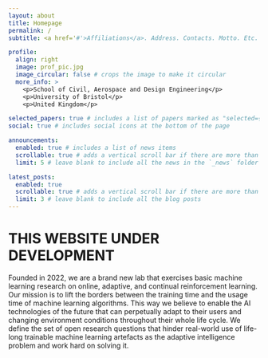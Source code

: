 ```yaml
---
layout: about
title: Homepage
permalink: /
subtitle: <a href='#'>Affiliations</a>. Address. Contacts. Motto. Etc.

profile:
  align: right
  image: prof_pic.jpg
  image_circular: false # crops the image to make it circular
  more_info: >
    <p>School of Civil, Aerospace and Design Engineering</p>
    <p>University of Bristol</p>
    <p>United Kingdom</p>

selected_papers: true # includes a list of papers marked as "selected={true}"
social: true # includes social icons at the bottom of the page

announcements:
  enabled: true # includes a list of news items
  scrollable: true # adds a vertical scroll bar if there are more than 3 news items
  limit: 5 # leave blank to include all the news in the `_news` folder

latest_posts:
  enabled: true
  scrollable: true # adds a vertical scroll bar if there are more than 3 new posts items
  limit: 3 # leave blank to include all the blog posts
---
```


# THIS WEBSITE UNDER DEVELOPMENT

Founded in 2022, we are a brand new lab that exercises basic machine learning research on online, adaptive, and continual reinforcement learning. Our mission is to lift the borders between the training time and the usage time of machine learning algorithms. This way we believe to enable the AI technologies of the future that can perpetually adapt to their users and changing environment conditions throughout their whole life cycle. We define the set of open research questions that hinder real-world use of life-long trainable machine learning artefacts as the adaptive intelligence problem and work hard on solving it.
